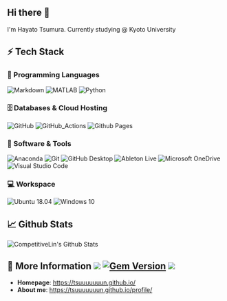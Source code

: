 ## Hi there 👋

I'm Hayato Tsumura. Currently studying @ Kyoto University

## ⚡ Tech Stack

### 🚀 Programming Languages
  ![Markdown](https://img.shields.io/badge/-Markdown-000000?logo=markdown&logoColor=white&style=flat)
  ![MATLAB](https://img.shields.io/badge/MATLAB-0790C0?logo=octave&logoColor=white)
  ![Python](https://img.shields.io/badge/Python-3776AB?logo=python&logoColor=white&style=flat)

  
### 🗄️ Databases & Cloud Hosting
  ![GitHub](https://img.shields.io/badge/GitHub-181717?logo=github&logoColor=white&style=flat)
  ![GitHub_Actions](https://img.shields.io/badge/-GitHub_Actions-2088FF?logo=githubactions&logoColor=white&style=flat)
  ![Github Pages](https://img.shields.io/badge/GitHub%20Pages-222222?logo=github%20pages&logoColor=white&style=flat)
  
### 🧩 Software & Tools
  ![Anaconda](https://img.shields.io/badge/Anaconda-44A833?logo=anaconda&logoColor=white&style=flat)
  ![Git](https://img.shields.io/badge/Git-F05032?logo=git&logoColor=white&style=flat)
  ![GitHub Desktop](https://img.shields.io/badge/GitHub%20Desktop-8034A9?logo=github&logoColor=white&style=flat)
  ![Ableton Live](https://img.shields.io/badge/Live-black?logo=abletonlive&logoColor=white)
  ![Microsoft OneDrive](https://img.shields.io/badge/Microsoft_OneDrive-0078D4?logo=Microsoft+OneDrive&logoColor=white&style=flat)
  ![Visual Studio Code](https://img.shields.io/badge/-Visual%20Studio%20Code-007ACC?logo=visual-studio-code&logoColor=white&style=flat)

### 💻 Workspace
![Ubuntu 18.04](https://img.shields.io/badge/Ubuntu20.04-E95420?logo=ubuntu&logoColor=white&style=flat)
![Windows 10](https://img.shields.io/badge/Windows11-0078D6?logo=windows&logoColor=white&style=flat)


## 📈 Github Stats

![CompetitiveLin's Github Stats](https://github-readme-stats.vercel.app/api?username=Tsuuuuuuun&show_icons=true&count_private=true&custom_title=Tsuuuuuuun's%20Github%20Stats)

## 📝 More Information ![](https://img.shields.io/github/last-commit/Tsuuuuuuun/Tsuuuuuuun.github.io?label=Last%20commit) [![Gem Version](https://img.shields.io/gem/v/jekyll-theme-chirpy)](https://rubygems.org/gems/jekyll-theme-chirpy) ![](https://img.shields.io/badge/ruby-CC342D?logo=ruby&logoColor=white&style=flat)

- **Homepage**: <https://tsuuuuuuun.github.io/> 
- **About me**: <https://tsuuuuuuun.github.io/profile/>
